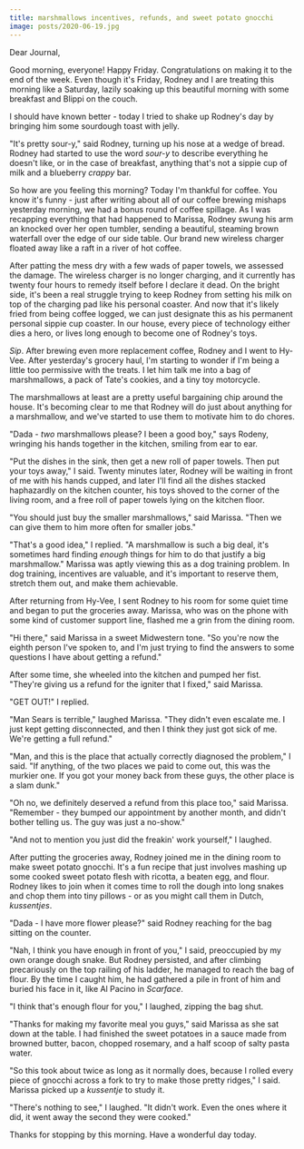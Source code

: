 ```yaml
---
title: marshmallows incentives, refunds, and sweet potato gnocchi
image: posts/2020-06-19.jpg
---
```


Dear Journal,

Good morning, everyone!  Happy Friday.  Congratulations on making it
to the end of the week.  Even though it's Friday, Rodney and I are
treating this morning like a Saturday, lazily soaking up this
beautiful morning with some breakfast and Blippi on the couch.

I should have known better - today I tried to shake up Rodney's day by
bringing him some sourdough toast with jelly.

"It's pretty sour-y," said Rodney, turning up his nose at a wedge of
bread.  Rodney had started to use the word _sour-y_ to describe
everything he doesn't like, or in the case of breakfast, anything
that's not a sippie cup of milk and a blueberry _crappy_ bar.

So how are you feeling this morning?  Today I'm thankful for coffee.
You know it's funny - just after writing about all of our coffee
brewing mishaps yesterday morning, we had a bonus round of coffee
spillage.  As I was recapping everything that had happened to Marissa,
Rodney swung his arm an knocked over her open tumbler, sending a
beautiful, steaming brown waterfall over the edge of our side table.
Our brand new wireless charger floated away like a raft in a river of
hot coffee.

After patting the mess dry with a few wads of paper towels, we
assessed the damage.  The wireless charger is no longer charging, and
it currently has twenty four hours to remedy itself before I declare
it dead.  On the bright side, it's been a real struggle trying to keep
Rodney from setting his milk on top of the charging pad like his
personal coaster.  And now that it's likely fried from being coffee
logged, we can just designate this as his permanent personal sippie
cup coaster.  In our house, every piece of technology either dies a
hero, or lives long enough to become one of Rodney's toys.

_Sip_.  After brewing even more replacement coffee, Rodney and I went
to Hy-Vee.  After yesterday's grocery haul, I'm starting to wonder if
I'm being a little too permissive with the treats.  I let him talk me
into a bag of marshmallows, a pack of Tate's cookies, and a tiny toy
motorcycle.

The marshmallows at least are a pretty useful bargaining chip around
the house.  It's becoming clear to me that Rodney will do just about
anything for a marshmallow, and we've started to use them to motivate
him to do chores.

"Dada - _two_ marshmallows please?  I been a good boy," says Rodeny,
wringing his hands together in the kitchen, smiling from ear to ear.

"Put the dishes in the sink, then get a new roll of paper towels.
Then put your toys away," I said.  Twenty minutes later, Rodney will
be waiting in front of me with his hands cupped, and later I'll find
all the dishes stacked haphazardly on the kitchen counter, his toys
shoved to the corner of the living room, and a free roll of paper
towels lying on the kitchen floor.

"You should just buy the smaller marshmallows," said Marissa.  "Then
we can give them to him more often for smaller jobs."

"That's a good idea," I replied.  "A marshmallow is such a big deal,
it's sometimes hard finding _enough_ things for him to do that justify
a big marshmallow."  Marissa was aptly viewing this as a dog training
problem.  In dog training, incentives are valuable, and it's important
to reserve them, stretch them out, and make them achievable.

After returning from Hy-Vee, I sent Rodney to his room for some quiet
time and began to put the groceries away.  Marissa, who was on the
phone with some kind of customer support line, flashed me a grin from
the dining room.

"Hi there," said Marissa in a sweet Midwestern tone.  "So you're now
the eighth person I've spoken to, and I'm just trying to find the
answers to some questions I have about getting a refund."

After some time, she wheeled into the kitchen and pumped her fist.
"They're giving us a refund for the igniter that I fixed," said
Marissa.

"GET OUT!" I replied.

"Man Sears is terrible," laughed Marissa.  "They didn't even escalate
me.  I just kept getting disconnected, and then I think they just got
sick of me.  We're getting a full refund."

"Man, and this is the place that actually correctly diagnosed the
problem," I said.  "If anything, of the two places we paid to come
out, this was the murkier one.  If you got your money back from these
guys, the other place is a slam dunk."

"Oh no, we definitely deserved a refund from this place too," said
Marissa.  "Remember - they bumped our appointment by another month,
and didn't bother telling us.  The guy was just a no-show."

"And not to mention you just did the freakin' work yourself," I
laughed.

After putting the groceries away, Rodney joined me in the dining room
to make sweet potato gnocchi.  It's a fun recipe that just involves
mashing up some cooked sweet potato flesh with ricotta, a beaten egg,
and flour.  Rodney likes to join when it comes time to roll the dough
into long snakes and chop them into tiny pillows - or as you might
call them in Dutch, _kussentjes_.

"Dada - I have more flower please?" said Rodney reaching for the bag
sitting on the counter.

"Nah, I think you have enough in front of you," I said, preoccupied by
my own orange dough snake.  But Rodney persisted, and after climbing
precariously on the top railing of his ladder, he managed to reach the
bag of flour.  By the time I caught him, he had gathered a pile in
front of him and buried his face in it, like Al Pacino in _Scarface_.

"I think that's enough flour for you," I laughed, zipping the bag
shut.

"Thanks for making my favorite meal you guys," said Marissa as she sat
down at the table.  I had finished the sweet potatoes in a sauce made
from browned butter, bacon, chopped rosemary, and a half scoop of
salty pasta water.

"So this took about twice as long as it normally does, because I
rolled every piece of gnocchi across a fork to try to make those
pretty ridges," I said.  Marissa picked up a _kussentje_ to study it.

"There's nothing to see," I laughed.  "It didn't work.  Even the ones
where it did, it went away the second they were cooked."

Thanks for stopping by this morning.  Have a wonderful day today.
